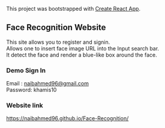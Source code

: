 This project was bootstrapped with [Create React App](https://github.com/facebook/create-react-app).

## Face Recognition Website

This site allows you to register and signin. <br>
Allows one to insert face image URL into the Input search bar.<br>
It detect the face and render a blue-like box around the face.<br>

### Demo Sign In
Email : naibahmed96@gmail.com<br>
Password: khamis10<br>

### Website link <br>
https://naibahmed96.github.io/Face-Recognition/
